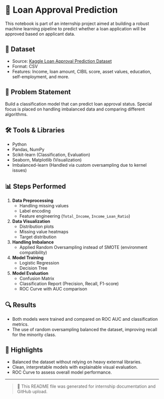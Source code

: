 # 🏦 Loan Approval Prediction

This notebook is part of an internship project aimed at building a robust machine learning pipeline to predict whether a loan application will be approved based on applicant data.

## 📂 Dataset
- Source: [Kaggle Loan Approval Prediction Dataset](https://www.kaggle.com/datasets)
- Format: CSV
- Features: Income, loan amount, CIBIL score, asset values, education, self-employment, and more.

## 🧠 Problem Statement
Build a classification model that can predict loan approval status. Special focus is placed on handling imbalanced data and comparing different algorithms.

## 🛠️ Tools & Libraries
- Python
- Pandas, NumPy
- Scikit-learn (Classification, Evaluation)
- Seaborn, Matplotlib (Visualization)
- Imbalanced-learn (Handled via custom oversampling due to kernel issues)

## 📊 Steps Performed
1. **Data Preprocessing**
   - Handling missing values
   - Label encoding
   - Feature engineering (`Total_Income`, `Income_Loan_Ratio`)
2. **Data Visualization**
   - Distribution plots
   - Missing value heatmaps
   - Target distribution
3. **Handling Imbalance**
   - Applied Random Oversampling instead of SMOTE (environment compatibility)
4. **Model Training**
   - Logistic Regression
   - Decision Tree
5. **Model Evaluation**
   - Confusion Matrix
   - Classification Report (Precision, Recall, F1-score)
   - ROC Curve with AUC comparison

## 🔍 Results
- Both models were trained and compared on ROC AUC and classification metrics.
- The use of random oversampling balanced the dataset, improving recall for the minority class.

## 📌 Highlights
- Balanced the dataset without relying on heavy external libraries.
- Clean, interpretable models with explainable visual evaluation.
- ROC Curve to assess overall model performance.

---

> 📁 This README file was generated for internship documentation and GitHub upload.